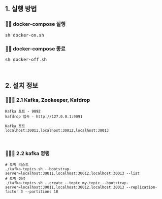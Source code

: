 ## 1. 실행 방법 
### 🧑🏻 docker-compose 실행
<pre>
sh docker-on.sh
</pre>

### 🧑🏻 docker-compose 종료
<pre>
sh docker-off.sh
</pre>

</br>

## 2. 설치 정보
### 🧑🏻‍💻 2.1 Kafka, Zookeeper, Kafdrop
```
Kafka 포트 - 9092
kafdrop 접속 - http://127.0.0.1:9091

Kafka 포트
localhost:30011,localhost:30012,localhost:30013
```
</br>


### 🧑🏻‍💻 2.2 kafka 명령
```
# 토픽 리스트
./kafka-topics.sh --bootstrap-server=localhost:30011,localhost:30012,localhost:30013 --list
# 토픽 생성
./kafka-topics.sh --create --topic my-topic --bootstrap-server=localhost:30011,localhost:30012,localhost:30013 --replication-factor 3 --partitions 10

```
</br>
